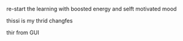 re-start the learning with boosted energy and selft motivated mood

thissi is my thrid changfes

thir from GUI
